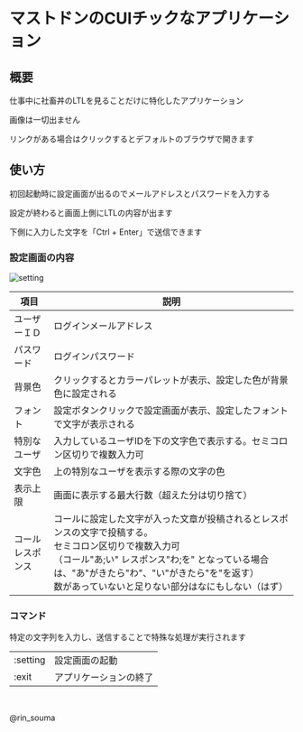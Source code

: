 # マストドンのCUIチックなアプリケーション

## 概要

仕事中に社畜丼のLTLを見ることだけに特化したアプリケーション

画像は一切出ません

リンクがある場合はクリックするとデフォルトのブラウザで開きます

## 使い方

初回起動時に設定画面が出るのでメールアドレスとパスワードを入力する

設定が終わると画面上側にLTLの内容が出ます

下側に入力した文字を「Ctrl + Enter」で送信できます

### 設定画面の内容

![setting](https://cloud.githubusercontent.com/assets/28042745/26708991/69eb2444-478a-11e7-98e3-b7eedc8101fb.png)

|項目|説明|
|---|---|
|ユーザーＩＤ|ログインメールアドレス|
|パスワード|ログインパスワード|
|背景色|クリックするとカラーパレットが表示、設定した色が背景色に設定される|
|フォント|設定ボタンクリックで設定画面が表示、設定したフォントで文字が表示される|
|特別なユーザ|入力しているユーザIDを下の文字色で表示する。セミコロン区切りで複数入力可|
|文字色|上の特別なユーザを表示する際の文字の色|
|表示上限|画面に表示する最大行数（超えた分は切り捨て）|
|コール<br>レスポンス|コールに設定した文字が入った文章が投稿されるとレスポンスの文字で投稿する。<br>セミコロン区切りで複数入力可<br>（コール"あ;い" レスポンス"わ;を" となっている場合は、"あ"がきたら"わ"、"い"がきたら"を"を返す）<br> 数があっていないと足りない部分はなにもしない（はず）|

### コマンド
特定の文字列を入力し、送信することで特殊な処理が実行されます

|||
|---|---|
|:setting|設定画面の起動|
|:exit|アプリケーションの終了|

&nbsp;

@rin_souma
